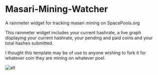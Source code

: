 # Masari-Mining-Watcher
A rainmeter widget for tracking masari mining on SpacePools.org

This rainmeter widget includes your current hashrate, a live graph displaying your current hashrate, your pending and paid coins and your total hashes submitted. 

I thought this template may be of use to anyone wishing to fork it for whatever coin they are mining on whatever pool.

![alt](https://i.imgur.com/WzWEgES.png)
